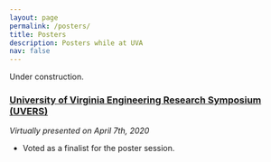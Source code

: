 ```yaml
---
layout: page
permalink: /posters/
title: Posters
description: Posters while at UVA
nav: false
---
```


Under construction.


<h3><b><a href="https://paulbonczek.github.io/posters/UVERS2020/" >University of Virginia Engineering Research Symposium (UVERS)</a></b></h3> 
<i>Virtually presented on April 7th, 2020</i>

<ul>
  <li>Voted as a finalist for the poster session.</li>
</ul>
